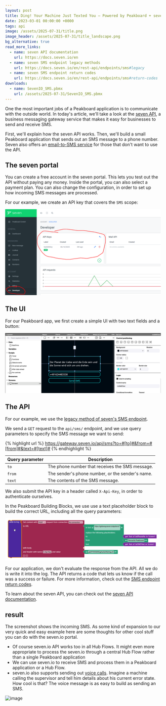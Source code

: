 ```yaml
---
layout: post
title: Ding! Your Machine Just Texted You – Powered by Peakboard + seven.io
date: 2023-03-01 00:00:00 +0000
tags: api
image: /assets/2025-07-31/title.png
image_header: /assets/2025-07-31/title_landscape.png
bg_alternative: true
read_more_links:
  - name: seven API documentation
    url: https://docs.seven.io/en
  - name: seven SMS endpoint legacy methods
    url: https://docs.seven.io/en/rest-api/endpoints/sms#legacy
  - name: seven SMS endpoint return codes
    url: https://docs.seven.io/en/rest-api/endpoints/sms#return-codes
downloads:
  - name: SevenIO_SMS.pbmx
    url: /assets/2025-07-31/SevenIO_SMS.pbmx
---
```

One the most important jobs of a Peakboard application is to communicate with the outside world. In today's article, we'll take a look at the [seven API](https://www.seven.io/en/products/sms-gateway-api/), a business messaging gateway service that makes it easy for businesses to send and receive SMS.

First, we'll explain how the seven API works. Then, we'll build a small Peakboard application that sends out an SMS message to a phone number. Seven also offers an [email-to-SMS service](https://www.seven.io/en/products/email-to-sms/) for those that don't want to use the API.

## The seven portal

You can create a free account in the seven portal. This lets you test out the API  without paying any money. Inside the portal, you can also select a payment plan. You can also change the configuration, in order to set up how incoming SMS messages are processed.

For our example, we create an API key that covers the `SMS` scope:

![image](/assets/2025-07-31/010.png)

## The UI

For our Peakboard app, we first create a simple UI with two text fields and a button:

![image](/assets/2025-07-31/020.png)

## The API

For our example, we use the [legacy method of seven's SMS endpoint](https://docs.seven.io/en/rest-api/endpoints/sms#legacy).

We send a `GET` request to the `api/sms/` endpoint, and we use query parameters to specify the SMS message we want to send:

{% highlight url %}
https://gateway.seven.io/api/sms?to=#[to]#&from=#[from]#&text=#[text]#
{% endhighlight %}

| Query parameter | Description |
| --------------- | ----------- |
| `to`            | The phone number that receives the SMS message.
| `from`          | The sender's phone number, or the sender's name.
| `text`          | The contents of the SMS message.

We also submit the API key in a header called `X-Api-Key`, in order to authenticate ourselves.

In the Peakboard Building Blocks, we use use a text placeholder block to build the correct URL, including all the query parameters:

![image](/assets/2025-07-31/030.png)

For our application, we don't evaluate the response from the API. All we do is write it into the log. The API returns a code that lets us know if the call was a success or failure. For more information, check out the [SMS endpoint return codes](https://docs.seven.io/en/rest-api/endpoints/sms#return-codes).

To learn about the seven API, you can check out the [seven API documentation](https://docs.seven.io/en).

## result

The screenshot shows the incoming SMS. 
As some kind of expansion to our very quick and easy example here are some thoughts for other cool stuff you can do with the seven.io portal.

- Of course seven.io API works too in all Hub Flows. It might even more appropriate to process the seven.io through a central Hub Flow rather than a single Peakboard application
- We can use seven.io to receive SMS and process them in a Peakboard application or a Hub Flow.
- seven.io also supports sending out [voice calls](https://docs.seven.io/en/rest-api/endpoints/voice#send-voice-call). Imagine a machine calling the supervisor and tell him  details about his current error state. How cool is that? The voice message is as easy to build as sending an SMS.

![image](/assets/2025-07-31/040.jpeg)
